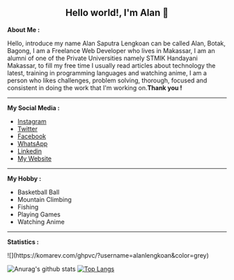<h2 align="center">Hello world!, I'm Alan 👋</h2>

<p>
    <b>About Me :</b>
    <br>
    <p>Hello, introduce my name Alan Saputra Lengkoan can be called Alan, Botak, Bagong, I am a Freelance Web Developer
        who lives in Makassar, I am an alumni of one of the Private Universities namely STMIK Handayani Makassar, to
        fill my free time I usually read articles about technology the latest, training in programming languages ​​and
        watching anime, I am a person who likes challenges, problem solving, thorough, focused and consistent in doing
        the work that I'm working on.<strong>Thank you !</strong></p>
</p>

<hr>

<p>
    <b>My Social Media :</b>
    <br>
    <ul>
        <li>
            <a href="https://www.instagram.com/alanlengkoan">Instagram</a>
        </li>
        <li>
            <a href="https://twitter.com/LengkoanAlan">Twitter</a>
        </li>
        <li>
            <a href="https://web.facebook.com/alanlengkoan">Facebook</a>
        </li>
        <li>
            <a href="https://api.whatsapp.com/send?phone=6285242907595">WhatsApp</a>
        </li>
        <li>
            <a href="https://www.linkedin.com/in/alanlengkoan">Linkedin</a>
        </li>
        <li>
            <a href="https://alanlengkoan.netlify.app/">My Website</a>
        </li>
    </ul>
</p>

<hr>

<p>
    <b>My Hobby :</b>
    <br>
    <ul>
        <li>Basketball Ball</li>
        <li>Mountain Climbing</li>
        <li>Fishing</li>
        <li>Playing Games</li>
        <li>Watching Anime</li>
    </ul>
</p>

<hr>

<b>Statistics :</b>

<p>
    ![](https://komarev.com/ghpvc/?username=alanlengkoan&color=grey)
</p>

![Anurag's github stats](https://github-readme-stats.vercel.app/api?username=alanlengkoan&show_icons=true&theme=dark)
[![Top Langs](https://github-readme-stats.vercel.app/api/top-langs/?username=alanlengkoan&layout=compact&theme=dark)](https://github.com/alanlengkoan/github-readme-stats)